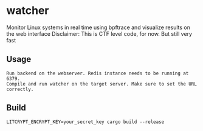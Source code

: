 # watcher

Monitor Linux systems in real time using bpftrace and visualize results on the web interface
Disclaimer: This is CTF level code, for now. But still very fast

## Usage

```
Run backend on the webserver. Redis instance needs to be running at 6379.
Compile and run watcher on the target server. Make sure to set the URL correctly.
```

## Build

```
LITCRYPT_ENCRYPT_KEY=your_secret_key cargo build --release
```

